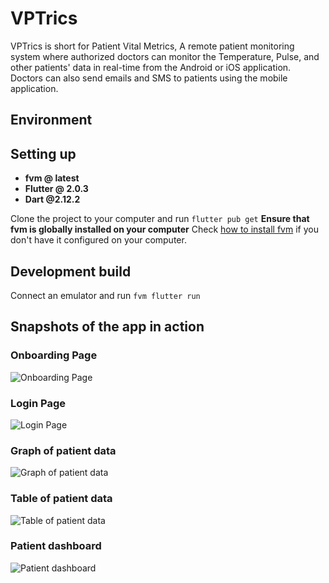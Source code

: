 # VPTrics

VPTrics is short for Patient Vital  Metrics, A remote patient monitoring system where authorized doctors can monitor the Temperature, Pulse, and other patients' data in real-time from the Android or iOS application.  Doctors can also send emails and SMS to patients using the mobile application.

## Environment
## Setting up
* **fvm @ latest**
* **Flutter @ 2.0.3**
* **Dart @2.12.2**

Clone the project to your computer and run `flutter pub get` **Ensure that fvm is globally installed on your computer**
Check [how to install fvm](https://fvm.app/docs/getting_started/installation) if you don't have it configured on your computer.

## Development build

Connect an emulator and run `fvm flutter run` 


## Snapshots of the app in action

### Onboarding Page
![Onboarding Page](./readme_files/welcome.png "Onboarding Page")
### Login Page
![Login Page](./readme_files/login.png "Login Page")

### Graph of patient data
![Graph of patient data](./readme_files/graph.png "Graph of patient data")

### Table of patient data
![Table of patient data](./readme_files/table.png "Table of patient data")

### Patient dashboard
![Patient dashboard](./readme_files/patient.png "Patient dashboard")
